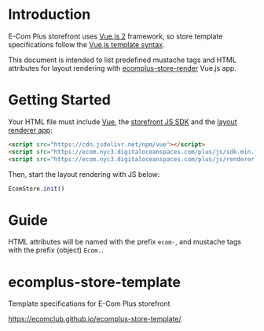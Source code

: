# Introduction
E-Com Plus storefront uses
[Vue.js 2](https://vuejs.org/v2/guide/) framework, so
store template specifications follow the
[Vue.js template syntax](https://vuejs.org/v2/guide/syntax.html).

This document is intended to list predefined mustache tags and
HTML attributes for layout rendering with
[ecomplus-store-render](https://github.com/ecomclub/ecomplus-store-render)
Vue.js app.

# Getting Started
Your HTML file must include
[Vue](https://vuejs.org/v2/),
the [storefront JS SDK](https://github.com/ecomclub/ecomplus-sdk-js)
and the [layout renderer app](https://github.com/ecomclub/ecomplus-store-render):

```html
<script src="https://cdn.jsdelivr.net/npm/vue"></script>
<script src="https://ecom.nyc3.digitaloceanspaces.com/plus/js/sdk.min.js"></script>
<script src="https://ecom.nyc3.digitaloceanspaces.com/plus/js/renderer.min.js"></script>
```

Then, start the layout rendering with JS below:

```javascript
EcomStore.init()
```

# Guide
HTML attributes will be named with the prefix `ecom-`, and
mustache tags with the prefix (object) `Ecom.`.

# ecomplus-store-template
Template specifications for E-Com Plus storefront

https://ecomclub.github.io/ecomplus-store-template/
